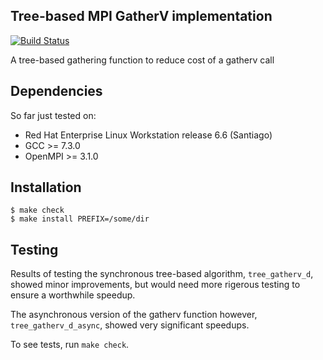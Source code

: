 Tree-based MPI GatherV implementation
---

[![Build Status](https://travis-ci.org/ashermancinelli/mpi_treegatherv.svg?branch=master)](https://travis-ci.org/ashermancinelli/mpi_treegatherv)

A tree-based gathering function to reduce cost of a gatherv call

## Dependencies

So far just tested on:
- Red Hat Enterprise Linux Workstation release 6.6 (Santiago)
- GCC       >= 7.3.0
- OpenMPI   >= 3.1.0

## Installation

```console
$ make check
$ make install PREFIX=/some/dir
```

## Testing

Results of testing the synchronous tree-based algorithm,
`tree_gatherv_d`, showed minor
improvements, but would need more rigerous testing to ensure a 
worthwhile speedup.

The asynchronous version of the gatherv function however, `tree_gatherv_d_async`,
showed very significant speedups.

To see tests, run `make check`.

